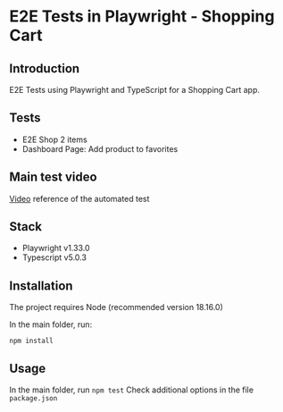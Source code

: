# E2E Tests in Playwright - Shopping Cart

## Introduction
E2E Tests using Playwright and TypeScript for a Shopping Cart app.

## Tests
- E2E Shop 2 items
- Dashboard Page: Add product to favorites

## Main test video
[Video](https://share.cleanshot.com/hkfqpLnV) reference of the automated test 

## Stack
- Playwright v1.33.0
- Typescript v5.0.3

## Installation
The project requires Node (recommended version 18.16.0)

In the main folder, run:

```
npm install
```

## Usage
In the main folder, run `npm test` 
Check additional options in the file `package.json`
